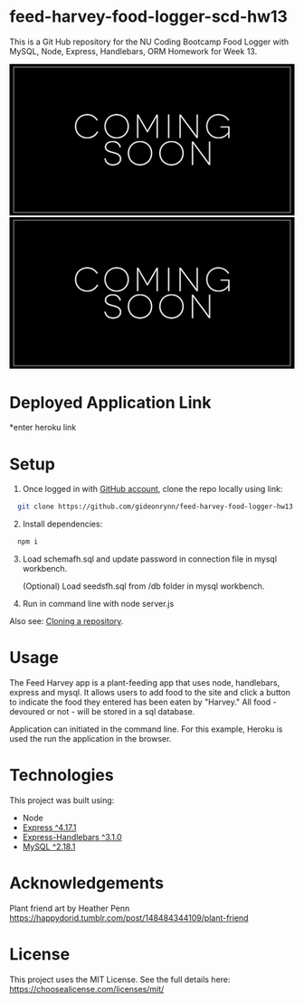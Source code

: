 # feed-harvey-food-logger-scd-hw13
This is a Git Hub repository for the NU Coding Bootcamp Food Logger with MySQL, Node, Express, Handlebars, ORM Homework for Week 13.


![feed harvey app screenshot](public/assets/images/feedharveyapp.jpg)
![feed harvey app gif](public/assets/images/feedharveyapp.gif)

# Deployed Application Link
*enter heroku link


# Setup

1. Once logged in with [GitHub account](https://github.login/), clone the repo locally using link:

  ```sh
    git clone https://github.com/gideonrynn/feed-harvey-food-logger-hw13.git
  ```

2. Install dependencies:
```sh
  npm i
```

3. Load schemafh.sql and update password in connection file in mysql workbench.

    (Optional) Load seedsfh.sql from /db folder in mysql workbench.

4. Run in command line with node server.js


Also see: [Cloning a repository](https://help.github.com/en/github/creating-cloning-and-archiving-repositories/cloning-a-repository).


# Usage

The Feed Harvey app is a plant-feeding app that uses node, handlebars, express and mysql. It allows users to add food to the site and click a button to indicate the food they entered has been eaten by "Harvey." All food - devoured or not - will be stored in a sql database.

Application can initiated in the command line. For this example, Heroku is used the run the application in the browser.


# Technologies

This project was built using:

  - Node
  - [Express ^4.17.1](https://www.npmjs.com/package/express)
  - [Express-Handlebars ^3.1.0](https://www.npmjs.com/package/express-handlebars)
  - [MySQL ^2.18.1](https://www.npmjs.com/package/mysql)
  

# Acknowledgements

Plant friend art by Heather Penn
https://happydorid.tumblr.com/post/148484344109/plant-friend 

# License

This project uses the MIT License. See the full details here: https://choosealicense.com/licenses/mit/ 
